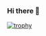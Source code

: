 ### Hi there 👋

[![trophy](https://github-profile-trophy.vercel.app/?sparklyi=ryo-ma)](https://github.com/ryo-ma/github-profile-trophy)
